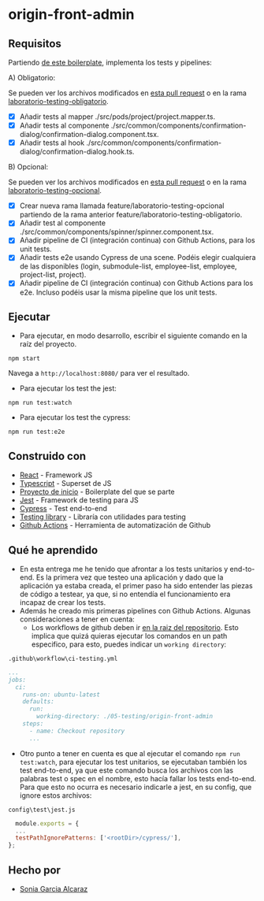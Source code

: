 # origin-front-admin

## Requisitos

Partiendo [de este boilerplate](https://github.com/Lemoncode/master-frontend-lemoncode/tree/master/05-testing/01-react/05-real-project/00-boilerplate), implementa los tests y pipelines:

A) Obligatorio:

Se pueden ver los archivos modificados en [esta pull request](https://github.com/Esemega/Master-Front-End-X_Lemoncode/pull/1) o en la rama [laboratorio-testing-obligatorio](https://github.com/Esemega/Master-Front-End-X_Lemoncode/tree/feature/laboratorio-testing-obligatorio/05-testing/origin-front-admin).

- [x] Añadir tests al mapper ./src/pods/project/project.mapper.ts.
- [x] Añadir tests al componente ./src/common/components/confirmation-dialog/confirmation-dialog.component.tsx.
- [x] Añadir tests al hook ./src/common/components/confirmation-dialog/confirmation-dialog.hook.ts.

B) Opcional:

Se pueden ver los archivos modificados en [esta pull request](https://github.com/Esemega/Master-Front-End-X_Lemoncode/pull/2) o en la rama [laboratorio-testing-opcional](https://github.com/Esemega/Master-Front-End-X_Lemoncode/tree/feature/laboratorio-testing-opcional/05-testing/origin-front-admin).

- [x] Crear nueva rama llamada feature/laboratorio-testing-opcional partiendo de la rama anterior feature/laboratorio-testing-obligatorio.
- [x] Añadir test al componente ./src/common/components/spinner/spinner.component.tsx.
- [x] Añadir pipeline de CI (integración continua) con Github Actions, para los unit tests.
- [x] Añadir tests e2e usando Cypress de una scene. Podéis elegir cualquiera de las disponibles (login, submodule-list, employee-list, employee, project-list, project).
- [x] Añadir pipeline de CI (integración continua) con Github Actions para los e2e. Incluso podéis usar la misma pipeline que los unit tests.

## Ejecutar

- Para ejecutar, en modo desarrollo, escribir el siguiente comando en la raíz del proyecto.

```
npm start
```

Navega a `http://localhost:8080/` para ver el resultado.

- Para ejecutar los test the jest:

```
npm run test:watch
```

- Para ejecutar los test the cypress:

```
npm run test:e2e
```

## Construido con

- [React](https://es.reactjs.org/) - Framework JS
- [Typescript](https://www.typescriptlang.org/) - Superset de JS
- [Proyecto de inicio](https://github.com/Lemoncode/master-frontend-lemoncode/tree/master/05-testing/01-react/05-real-project/00-boilerplate) - Boilerplate del que se parte
- [Jest](https://jestjs.io/es-ES/) - Framework de testing para JS
- [Cypress](https://www.cypress.io/) - Test end-to-end
- [Testing library](https://testing-library.com/) - Libraría con utilidades para testing
- [Github Actions](https://github.com/features/actions) - Herramienta de automatización de Github

## Qué he aprendido

- En esta entrega me he tenido que afrontar a los tests unitarios y end-to-end. Es la primera vez que testeo una aplicación y dado que la aplicación ya estaba creada, el primer paso ha sido entender las piezas de código a testear, ya que, si no entendía el funcionamiento era incapaz de crear los tests.
- Además he creado mis primeras pipelines con Github Actions. Algunas consideraciones a tener en cuenta:
  - Los workflows de github deben ir [en la raiz del repositorio](https://github.com/Esemega/Master-Front-End-X_Lemoncode/tree/feature/laboratorio-testing-opcional/.github/workflows). Esto implica que quizá quieras ejecutar los comandos en un path especifico, para esto, puedes indicar un `working directory`:

`.github\workflow\ci-testing.yml`

```yml
...
jobs:
  ci:
    runs-on: ubuntu-latest
    defaults:
      run:
        working-directory: ./05-testing/origin-front-admin
    steps:
      - name: Checkout repository
      ...
```

- Otro punto a tener en cuenta es que al ejecutar el comando `npm run test:watch`, para ejecutar los test unitarios, se ejecutaban también los test end-to-end, ya que este comando busca los archivos con las palabras test o spec en el nombre, esto hacía fallar los tests end-to-end. Para que esto no ocurra es necesario indicarle a jest, en su config, que ignore estos archivos:

`config\test\jest.js`

```js
  module.exports = {
  ...
  testPathIgnorePatterns: ['<rootDir>/cypress/'],
};
```

## Hecho por

- [Sonia Garcia Alcaraz](https://github.com/Esemega)
